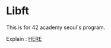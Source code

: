 # Libft

This is for 42 academy seoul`s program.

Explain : [HERE](https://seo1im.github.io/42BLOG/Blog/Libft)
